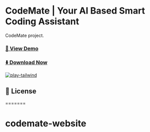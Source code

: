 # CodeMate | Your AI Based Smart Coding Assistant

CodeMate project.

### [🚀 View Demo]([https://marketplace.visualstudio.com/items?itemName=AyushSinghal.Code-Mate])

### [⬇️ Download Now](https://marketplace.visualstudio.com/items?itemName=AyushSinghal.Code-Mate)

[![play-tailwind](https://ibb.co/Z193j04)](https://marketplace.visualstudio.com/items?itemName=AyushSinghal.Code-Mate)

## 📃 License


=======
# codemate-website
